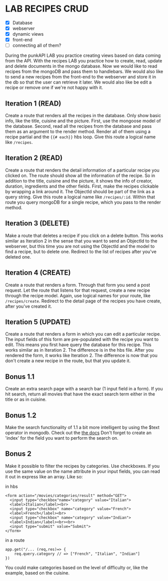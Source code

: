 # LAB RECIPES CRUD

- [x] Database
- [x] webserver
- [x] dynamic views 
- [x] front-end 
- [ ] connecting all of them? 

During the punkAPI LAB you practice creating views based on data coming from the API. With the recipes LAB you practice how to create, read, update and delete documents in the mongo database. Now we would like to read recipes from the mongoDB and pass them to handlebars. We would also like to send a new recipes from the front-end to the webserver and store it in the db so that the user can retrieve it later. We would also like be edit a recipe or remove one if we're not happy with it.

## Iteration 1 (READ)
Create a route that renders all the recipes in the database. Only show basic info, like the title, cuisine and the picture. First, use the mongoose model of the database. Second, read all the recipes from the database and pass them as an argument to the render method. Render all of them using a recipe partial and the ``{{# each}}`` hbs loop. Give this route a logical name like `/recipes`.

## Iteration 2 (READ)
Create a route that renders the detail information of a particular recipe you clicked on. The route should show all the information of the recipe. So in addition to the title, cuisine and the picture, it shows the info of creator, duration, ingredients and the other fields. First, make the recipes clickable by wrapping a link around it. The ObjectId should be part of the link as a query string. Give this route a logical name like `/recipes/:id`. Within that route you query mongoDB for a single recipe, which you pass to the render method.

## Iteration 3 (DELETE)
Make a route that deletes a recipe if you click on a delete button. This works similar as Iteration 2 in the sense that you want to send an ObjectId to the webserver, but this time you are not using the ObjectId and the model to find a recipe, but to delete one. Redirect to the list of recipes after you've deleted one.

## Iteration 4 (CREATE)
Create a route that renders a form. Through that form you send a post request. Let the route that listens for that request, create a new recipe through the recipe model. Again, use logical names for your route, like `/recipes/create`. Redirect to the detail page of the recipes you have create, after you've created it.

## Iteration 5 (UPDATE)
Create a route that renders a form in which you can edit a particular recipe. The input fields of this form are pre-populated with the recipe you want to edit. This means you first have query the database for this recipe. This works similar as in Iteration 2. The difference is in the hbs file. After you rendered the form, it works like Iteration 2. The difference is now that you don't create a new recipe in the route, but that you update it.

## Bonus 1.1
Create an extra search page with a search bar (1 input field in a form). If you hit search, return all movies that have the exact search term either in the title or as in cuisine.

## Bonus 1.2
Make the search functionality of 1.1 a bit more intelligent by using the $text operator in mongodb. Check out the <a href="https://docs.mongodb.com/manual/reference/operator/query/text/">the docs</a> Don't forget to create an 'index' for the field you want to perform the search on.

## Bonus 2
Make it possible to filter the recipes by categories. Use checkboxes. If you use the same value on the name attribute in your input fields, you can read it out in express like an array. Like so:

in hbs
```
<form action="/movies/categories/result" method="GET">
  <input type="checkbox"name="category" value="Italian">
  <label>Italian</label><br>
  <input type="checkbox" name="category" value="French">
  <label>French</label><br>
  <input type="checkbox" name="category" value="Indian">
  <label>Indian</label><br><br>
  <input type="submit" value="Submit">
</form>
```

in a route
```
app.get("/... (req,res)=> {
    req.query.category // => ["French", "Italian", "Indian"]
})
```

 You could make categories based on the level of difficulty or, like the example, based on the cuisine.
